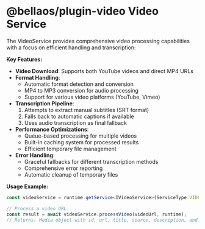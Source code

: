 # @bellaos/plugin-video Video Service

The VideoService provides comprehensive video processing capabilities with a focus on efficient handling and transcription:

**Key Features:**
- **Video Download**: Supports both YouTube videos and direct MP4 URLs
- **Format Handling**: 
  - Automatic format detection and conversion
  - MP4 to MP3 conversion for audio processing
  - Support for various video platforms (YouTube, Vimeo)
- **Transcription Pipeline**:
  1. Attempts to extract manual subtitles (SRT format)
  2. Falls back to automatic captions if available
  3. Uses audio transcription as final fallback
- **Performance Optimizations**:
  - Queue-based processing for multiple videos
  - Built-in caching system for processed results
  - Efficient temporary file management
- **Error Handling**:
  - Graceful fallbacks for different transcription methods
  - Comprehensive error reporting
  - Automatic cleanup of temporary files

**Usage Example:**
```typescript
const videoService = runtime.getService<IVideoService>(ServiceType.VIDEO);

// Process a video URL
const result = await videoService.processVideo(videoUrl, runtime);
// Returns: Media object with id, url, title, source, description, and transcript
```
